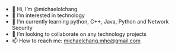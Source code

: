 - 👋 Hi, I’m @michaelolchang
- 👀 I’m interested in technology
- 🌱 I’m currently learning python, C++, Java, Python and Network Security
- 💞️ I’m looking to collaborate on any technology projects
- 📫 How to reach me: michaelchang.mhc@gmail.com

<!---
michaelolchang/michaelolchang is a ✨ special ✨ repository because its `README.md` (this file) appears on your GitHub profile.
You can click the Preview link to take a look at your changes.
--->
